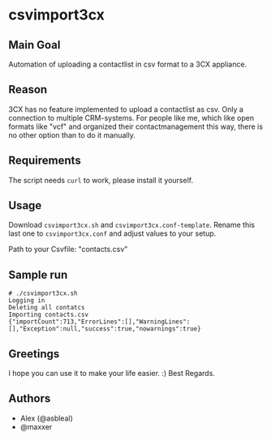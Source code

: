 # csvimport3cx

## Main Goal
Automation of uploading a contactlist in csv format to a 3CX appliance.

## Reason
3CX has no feature implemented to upload a contactlist as csv. Only a connection to multiple CRM-systems.
For people like me, which like open formats like "vcf" and organized their contactmanagement this way, there is no other option than to do it manually.


## Requirements

The script needs `curl` to work, please install it yourself.

## Usage

Download `csvimport3cx.sh` and `csvimport3cx.conf-template`. Rename this last
one to `csvimport3cx.conf` and adjust values to your setup.

Path to your Csvfile: "contacts.csv"

## Sample run

```
# ./csvimport3cx.sh
Logging in
Deleting all contatcs
Importing contacts.csv
{"importCount":713,"ErrorLines":[],"WarningLines":[],"Exception":null,"success":true,"nowarnings":true}
```

## Greetings
I hope you can use it to make your life easier. :)
Best Regards.

## Authors

* Alex (@asbleal)
* @maxxer
